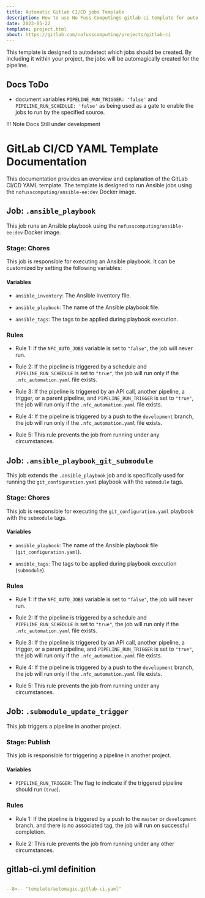 ```yaml
---
title: Automatic Gitlab CI/CD jobs Template
description: How to use No Fuss Computings gitlab-ci template for auto creation of CI/CD joobs.
date: 2023-05-22
template: project.html
about: https://gitlab.com/nofusscomputing/projects/gitlab-ci
---
```


This template is designed to autodetect which jobs should be created. By including it within your project, the jobs will be automagically created for the pipeline.


## Docs ToDo

- document variables `PIPELINE_RUN_TRIGGER: 'false'` and `PIPELINE_RUN_SCHEDULE: 'false'` as being used as a gate to enable the jobs to run by the specified source.


!!! Note
    Docs Still under development


# GitLab CI/CD YAML Template Documentation

This documentation provides an overview and explanation of the GitLab CI/CD YAML template. The template is designed to run Ansible jobs using the `nofusscomputing/ansible-ee:dev` Docker image.


## Job: `.ansible_playbook`

This job runs an Ansible playbook using the `nofusscomputing/ansible-ee:dev` Docker image.


### Stage: Chores

This job is responsible for executing an Ansible playbook. It can be customized by setting the following variables:


#### Variables

- `ansible_inventory`: The Ansible inventory file.

- `ansible_playbook`: The name of the Ansible playbook file.

- `ansible_tags`: The tags to be applied during playbook execution.


### Rules

- Rule 1: If the `NFC_AUTO_JOBS` variable is set to `"false"`, the job will never run.

- Rule 2: If the pipeline is triggered by a schedule and `PIPELINE_RUN_SCHEDULE` is set to `"true"`, the job will run only if the `.nfc_automation.yaml` file exists.

- Rule 3: If the pipeline is triggered by an API call, another pipeline, a trigger, or a parent pipeline, and `PIPELINE_RUN_TRIGGER` is set to `"true"`, the job will run only if the `.nfc_automation.yaml` file exists.

- Rule 4: If the pipeline is triggered by a push to the `development` branch, the job will run only if the `.nfc_automation.yaml` file exists.

- Rule 5: This rule prevents the job from running under any circumstances.


## Job: `.ansible_playbook_git_submodule`

This job extends the `.ansible_playbook` job and is specifically used for running the `git_configuration.yaml` playbook with the `submodule` tags.


### Stage: Chores

This job is responsible for executing the `git_configuration.yaml` playbook with the `submodule` tags.


#### Variables

- `ansible_playbook`: The name of the Ansible playbook file (`git_configuration.yaml`).

- `ansible_tags`: The tags to be applied during playbook execution (`submodule`).

### Rules

- Rule 1: If the `NFC_AUTO_JOBS` variable is set to `"false"`, the job will never run.

- Rule 2: If the pipeline is triggered by a schedule and `PIPELINE_RUN_SCHEDULE` is set to `"true"`, the job will run only if the `.nfc_automation.yaml` file exists.

- Rule 3: If the pipeline is triggered by an API call, another pipeline, a trigger, or a parent pipeline, and `PIPELINE_RUN_TRIGGER` is set to `"true"`, the job will run only if the `.nfc_automation.yaml` file exists.

- Rule 4: If the pipeline is triggered by a push to the `development` branch, the job will run only if the `.nfc_automation.yaml` file exists.

- Rule 5: This rule prevents the job from running under any circumstances.


## Job: `.submodule_update_trigger`

This job triggers a pipeline in another project.


### Stage: Publish

This job is responsible for triggering a pipeline in another project.


#### Variables

- `PIPELINE_RUN_TRIGGER`: The flag to indicate if the triggered pipeline should run (`true`).


### Rules

- Rule 1: If the pipeline is triggered by a push to the `master` or `development` branch, and there is no associated tag, the job will run on successful completion.

- Rule 2: This rule prevents the job from running under any other circumstances.


## gitlab-ci.yml definition

``` yaml title=".gitlab-ci.yml" linenums="1"

--8<-- "template/automagic.gitlab-ci.yaml"

```
